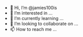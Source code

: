 - 👋 Hi, I’m @jamies100is
- 👀 I’m interested in ...
- 🌱 I’m currently learning ...
- 💞️ I’m looking to collaborate on ...
- 📫 How to reach me ...

<!---
jamies100is/jamies100is is a ✨ special ✨ repository because its `README.md` (this file) appears on your GitHub profile.
You can click the Preview link to take a look at your changes.
--->
